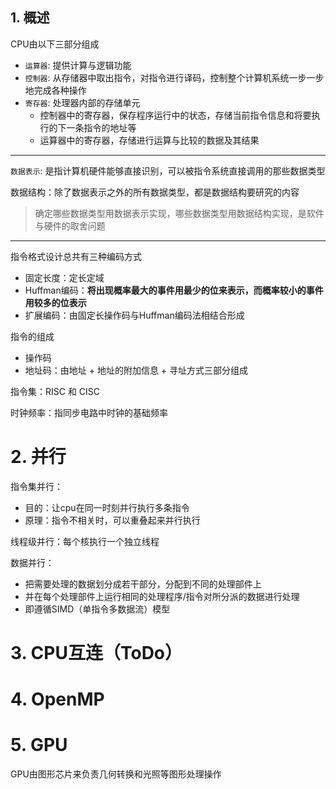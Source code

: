 ## 1. 概述

CPU由以下三部分组成

- `运算器`: 提供计算与逻辑功能
- `控制器`: 从存储器中取出指令，对指令进行译码，控制整个计算机系统一步一步地完成各种操作
- `寄存器`: 处理器内部的存储单元
  - 控制器中的寄存器，保存程序运行中的状态，存储当前指令信息和将要执行的下一条指令的地址等
  - 运算器中的寄存器，存储进行运算与比较的数据及其结果

---

`数据表示`: 是指计算机硬件能够直接识别，可以被指令系统直接调用的那些数据类型

数据结构：除了数据表示之外的所有数据类型，都是数据结构要研究的内容

> 确定哪些数据类型用数据表示实现，哪些数据类型用数据结构实现，是软件与硬件的取舍问题

---

指令格式设计总共有三种编码方式

- 固定长度：定长定域
- Huffman编码：**将出现概率最大的事件用最少的位来表示，而概率较小的事件用较多的位表示**
- 扩展编码：由固定长操作码与Huffman编码法相结合形成

指令的组成

- 操作码
- 地址码：由地址 + 地址的附加信息 + 寻址方式三部分组成

指令集：RISC 和 CISC

时钟频率：指同步电路中时钟的基础频率

# 2. 并行

指令集并行：

- 目的：让cpu在同一时刻并行执行多条指令
- 原理：指令不相关时，可以重叠起来并行执行

线程级并行：每个核执行一个独立线程

数据并行：

- 把需要处理的数据划分成若干部分，分配到不同的处理部件上
- 并在每个处理部件上运行相同的处理程序/指令对所分派的数据进行处理
- 即遵循SIMD（单指令多数据流）模型

# 3. CPU互连（ToDo）

# 4. OpenMP

# 5. GPU

GPU由图形芯片来负责几何转换和光照等图形处理操作

